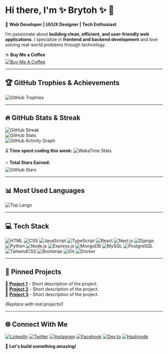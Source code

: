 # Hi there, I'm **✨ Brytoh ✨** 👋
🚀 **Web Developer | UI/UX Designer | Tech Enthusiast**  

I’m passionate about **building clean, efficient, and user-friendly web applications**. I specialize in **frontend and backend development** and love solving real-world problems through technology.  

☕ **Buy Me a Coffee**  
[![Buy Me A Coffee](https://img.shields.io/badge/☕-Buy%20Me%20a%20Coffee-FFDD00?style=flat-square&logo=buy-me-a-coffee&logoColor=black)](your-coffee-link)

---

## 🏆 GitHub Trophies & Achievements
![GitHub Trophies](https://github-profile-trophy.vercel.app/?username=Brytoh&theme=algolia&no-frame=true&no-bg=true&margin-w=5)

---

## 🔥 GitHub Stats & Streak
![GitHub Streak](https://github-readme-streak-stats.herokuapp.com/?user=Brytoh&theme=highcontrast&hide_border=true)  
![GitHub Stats](https://github-readme-stats.vercel.app/api?username=Brytoh&show_icons=true&theme=onedark&hide_border=true&count_private=true&include_all_commits=true&token=YOUR_GITHUB_TOKEN)  
![GitHub Activity Graph](https://github-readme-activity-graph.vercel.app/graph?username=Brytoh&theme=github-dark)  

⏳ **Time spent coding this week:**
![WakaTime Stats](https://github-readme-stats.vercel.app/api/wakatime?username=Brytoh&theme=dark&layout=compact)

⭐ **Total Stars Earned:**  
![GitHub Stars](https://img.shields.io/github/stars/Brytoh?affiliations=OWNER%2CCOLLABORATOR&style=for-the-badge&color=yellow)

---

## 📊 Most Used Languages
![Top Langs](https://github-readme-stats.vercel.app/api/top-langs/?username=Brytoh&layout=compact&theme=highcontrast&count_private=true)

---

## 💻 Tech Stack
![HTML](https://img.shields.io/badge/HTML-E34F26?style=flat-square&logo=html5&logoColor=white)
![CSS](https://img.shields.io/badge/CSS-1572B6?style=flat-square&logo=css3&logoColor=white)
![JavaScript](https://img.shields.io/badge/JavaScript-F7DF1E?style=flat-square&logo=javascript&logoColor=black)
![TypeScript](https://img.shields.io/badge/TypeScript-007ACC?style=flat-square&logo=typescript&logoColor=white)
![React](https://img.shields.io/badge/React-61DAFB?style=flat-square&logo=react&logoColor=black)
![Next.js](https://img.shields.io/badge/Next.js-000000?style=flat-square&logo=nextdotjs&logoColor=white)
![Django](https://img.shields.io/badge/Django-092E20?style=flat-square&logo=django&logoColor=white)
![Python](https://img.shields.io/badge/Python-3776AB?style=flat-square&logo=python&logoColor=white)
![Node.js](https://img.shields.io/badge/Node.js-43853D?style=flat-square&logo=node.js&logoColor=white)
![Express.js](https://img.shields.io/badge/Express.js-000000?style=flat-square&logo=express&logoColor=white)
![MongoDB](https://img.shields.io/badge/MongoDB-47A248?style=flat-square&logo=mongodb&logoColor=white)
![MySQL](https://img.shields.io/badge/MySQL-4479A1?style=flat-square&logo=mysql&logoColor=white)
![PostgreSQL](https://img.shields.io/badge/PostgreSQL-336791?style=flat-square&logo=postgresql&logoColor=white)
![TailwindCSS](https://img.shields.io/badge/TailwindCSS-38B2AC?style=flat-square&logo=tailwind-css&logoColor=white)
![Bootstrap](https://img.shields.io/badge/Bootstrap-563D7C?style=flat-square&logo=bootstrap&logoColor=white)
![Git](https://img.shields.io/badge/Git-F05032?style=flat-square&logo=git&logoColor=white)
![Docker](https://img.shields.io/badge/Docker-2496ED?style=flat-square&logo=docker&logoColor=white)

---

## 📌 Pinned Projects
🔹 [**Project 1**](https://github.com/Brytoh/project1) - Short description of the project.  
🔹 [**Project 2**](https://github.com/Brytoh/project2) - Short description of the project.  
🔹 [**Project 3**](https://github.com/Brytoh/project3) - Short description of the project.  

_(Replace with real projects!)_

---

## 🌐 Connect With Me
[![LinkedIn](https://img.shields.io/badge/LinkedIn-blue?style=flat-square&logo=linkedin)](your-linkedin-link)
[![Twitter](https://img.shields.io/badge/Twitter-blue?style=flat-square&logo=twitter)](your-twitter-link)
[![Instagram](https://img.shields.io/badge/Instagram-E4405F?style=flat-square&logo=instagram&logoColor=white)](your-instagram-link)
[![Facebook](https://img.shields.io/badge/Facebook-1877F2?style=flat-square&logo=facebook&logoColor=white)](your-facebook-link)
[![Dev.to](https://img.shields.io/badge/Dev.to-0A0A0A?style=flat-square&logo=dev.to&logoColor=white)](your-devto-link)
[![Hashnode](https://img.shields.io/badge/Hashnode-2962FF?style=flat-square&logo=hashnode&logoColor=white)](your-hashnode-link)

🚀 **Let's build something amazing!**
